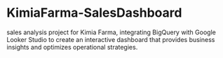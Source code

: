 # KimiaFarma-SalesDashboard
 sales analysis project for Kimia Farma, integrating BigQuery with Google Looker Studio to create an interactive dashboard that provides business insights and optimizes operational strategies.
